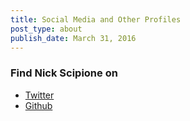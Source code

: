 ```yaml
---
title: Social Media and Other Profiles
post_type: about
publish_date: March 31, 2016
---
```


### Find Nick Scipione on

*	[<i class="fa fa-twitter-square"></i> Twitter](https://twitter.com/nscipione "Twitter profile")
*	[<i class="fa fa-github-square"></i> Github](https://github.com/NickRun "GitHub profile")